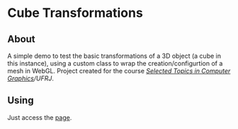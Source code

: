 # Cube Transformations

## About
A simple demo to test the basic transformations of a 3D object (a cube in this instance), using a custom class to wrap the creation/configurtion of a mesh in WebGL. Project created for the course *[Selected Topics in Computer Graphics](http://orion.lcg.ufrj.br/WebGL/)/UFRJ*.

## Using
Just access the [page](http://miguelperes.github.io/pags/trab2/trab2.html).